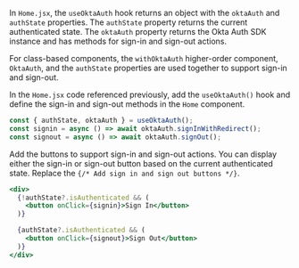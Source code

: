 In `Home.jsx`, the `useOktaAuth` hook returns an object with the `oktaAuth` and `authState` properties. The `authState` property returns the current authenticated state. The `oktaAuth` property returns the Okta Auth SDK instance and has methods for sign-in and sign-out actions.

For class-based components, the `withOktaAuth` higher-order component, `OktaAuth`, and the `authState` properties are used together to support sign-in and sign-out.

In the `Home.jsx` code referenced previously, add the `useOktaAuth()` hook and define the sign-in and sign-out methods in the `Home` component.

```jsx
const { authState, oktaAuth } = useOktaAuth();
const signin = async () => await oktaAuth.signInWithRedirect();
const signout = async () => await oktaAuth.signOut();
```

Add the buttons to support sign-in and sign-out actions. You can display either the sign-in or sign-out button based on the current authenticated state. Replace the `{/* Add sign in and sign out buttons */}`.

```jsx
<div>
  {!authState?.isAuthenticated && (
    <button onClick={signin}>Sign In</button>
  )}

  {authState?.isAuthenticated && (
    <button onClick={signout}>Sign Out</button>
  )}
</div>
```
